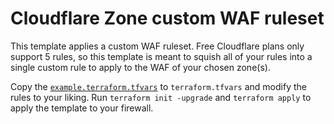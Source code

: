 # Cloudflare Zone custom WAF ruleset

This template applies a custom WAF ruleset. Free Cloudflare plans only support 5 rules, so this template is meant to squish all of your rules into a single custom rule to apply to the WAF of your chosen zone(s).

Copy the [`example.terraform.tfvars`](./example.terraform.tfvars) to `terraform.tfvars` and modify the rules to your liking. Run `terraform init -upgrade` and `terraform apply` to apply the template to your firewall.
